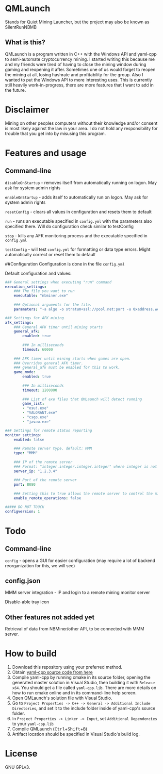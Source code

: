 # QMLaunch
Stands for Quiet Mining Launcher, but the project may also be known as SilentRunNBMB


## What is this?
QMLaunch is a program written in C++ with the Windows API and yaml-cpp to semi-automate cryptocurrency mining. I started writing this because me and my friends were tired of having to close the mining window during gaming and reopening it after. Sometimes one of us would forget to reopen the mining at all, losing hashrate and profitability for the group. Also I wanted to put the Windows API to more interesting uses. This is currently still heavily work-in-progress, there are more features that I want to add in the future.


# Disclaimer
Mining on other peoples computers without their knowledge and/or consent is most likely against the law in your area. I do not hold any responsibility for trouble that you get into by misusing this program.


# Features and usage
## Command-line
```disableOnStartup``` - removes itself from automatically running on logon. May ask for system admin rights

```enableOnStartup``` - adds itself to automatically run on logon. May ask for system admin rights

```resetConfig``` - clears all values in configuration and resets them to default

```run``` - runs an executable specified in ```config.yml``` with the parameters also specified there. Will do configuration check similar to testConfig

```stop``` - kills any AFK monitoring process and the executable specified in ```config.yml```

```testConfig``` - will test ```config.yml``` for formatting or data type errors. Might automatically correct or reset them to default


##Configuration
Configuration is done in the file ```config.yml```

Default configuration and values:

```yml
### General settings when executing "run" command
execution_settings:
    ### The file you want to run
    executable: "nbminer.exe"
    
    ### Optional arguments for the file.
    parameters: "-a algo -o stratum+ssl://pool.net:port -u 0xaddress.worker -d 0 -i 100"

### Settings for AFK mining
afk_settings:
    ### General AFK timer until mining starts
    general_afk:
        enabled: true
        
        ### In milliseconds
        timeout: 60000
    
    ### AFK timer until mining starts when games are open.
    ### Overrides general AFK timer.
    ### general_afk must be enabled for this to work.
    game_mode:
        enabled: true
        
        ### In milliseconds
        timeout: 1200000
        
        ### List of exe files that QMLaunch will detect running
        game_list:
        - "osu!.exe"
        - "VALORANT.exe"
        - "csgo.exe"
        - "javaw.exe"

### Settings for remote status reporting
monitor_settings:
    enabled: false
    
    ### Remote server type. default: MMM
    type: "MMM"
    
    ### IP of the remote server
    ### Format: "integer.integer.integer.integer" where integer is not negative and less than 256
    server_ip: "1.2.3.4"
    
    ### Port of the remote server
    port: 8080
    
    ### Setting this to true allows the remote server to control the mining status
    enable_remote_operations: false

##### DO NOT TOUCH
configversion: 1
``` 


# Todo
## Command-line
```config``` - opens a GUI for easier configuration (may require a lot of backend reorganization for this, we will see)


## config.json
MMM server integration - IP and login to a remote mining monitor server 

Disable-able tray icon


## Other features not added yet
Retrieval of data from NBMiner/other API, to be connected with MMM server.


# How to build
1. Download this repository using your preferred method.
2. Obtain [yaml-cpp source code from here](https://github.com/jbeder/yaml-cpp/)
3. Compile yaml-cpp by running cmake in its source folder, opening the generated master solution in Visual Studio, then building it with ```Release x64```. You should get a file called ```yaml-cpp.lib```. There are more details on how to run cmake online and in its command-line help screen.
4. Open QMLaunch's solution file with Visual Studio.
5. Go to ```Project Properties -> C++ -> General -> Additional Include Directories```, and set it to the include folder inside of yaml-cpp's source folder.
7. In ```Project Properties -> Linker -> Input```, set ```Additional Dependencies``` to your ```yaml-cpp.lib```
8. Compile QMLaunch (<kbd>Ctrl</kbd>+<kbd>Shift</kbd>+<kbd>B</kbd>)
9. Artifact location should be specified in Visual Studio's build log.


# License
GNU GPLv3.


